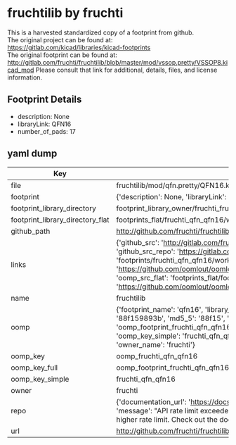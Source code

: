 # fruchtilib by fruchti  
This is a harvested standardized copy of a footprint from github.  
The original project can be found at:  
https://gitlab.com/kicad/libraries/kicad-footprints  
The original footprint can be found at:
http://gitlab.com/fruchti/fruchtilib/blob/master/mod/vssop.pretty/VSSOP8.kicad_mod
Please consult that link for additional, details, files, and license information.  
## Footprint Details
* description: None  
* libraryLink: QFN16  
* number_of_pads: 17  
## yaml dump  
| Key | Value |  
| --- | --- |  
| file | fruchtilib/mod/qfn.pretty/QFN16.kicad_mod |  
| footprint | {'description': None, 'libraryLink': 'QFN16', 'number_of_pads': 17} |  
| footprint_library_directory | footprint_library_owner/fruchti_fruchtilib |  
| footprint_library_directory_flat | footprints_flat/fruchti_qfn_qfn16/working |  
| github_path | http://github.com/fruchti/fruchtilib/blob/master/mod/qfn.pretty/QFN16.kicad_mod |  
| links | {'github_src': 'http://gitlab.com/fruchti/fruchtilib/blob/master/mod/vssop.pretty/VSSOP8.kicad_mod', 'github_src_repo': 'https://gitlab.com/kicad/libraries/kicad-footprints', 'oomp_bot': 'footprints/fruchti_qfn_qfn16/working', 'oomp_bot_github': 'https://github.com/oomlout/oomlout_oomp_footprint_bot/tree/main/footprints/fruchti_qfn_qfn16/working', 'oomp_src_flat': 'footprints_flat/footprints_flat/fruchti_qfn_qfn16/working', 'oomp_src_flat_github': 'https://github.com/oomlout/oomlout_oomp_footprint_src/tree/main/footprints_flat/fruchti_qfn_qfn16/working'} |  
| name | fruchtilib |  
| oomp | {'footprint_name': 'qfn16', 'library_name': 'qfn', 'md5': '88f159893be66b363c5f45c230866b8a', 'md5_10': '88f159893b', 'md5_5': '88f15', 'md5_6': '88f159', 'oomp_key': 'oomp_fruchti_qfn_qfn16', 'oomp_key_extra': 'oomp_footprint_fruchti_qfn_qfn16', 'oomp_key_full': 'oomp_footprint_fruchti_qfn_qfn16_88f159', 'oomp_key_simple': 'fruchti_qfn_qfn16', 'original_filename': 'fruchtilib/mod/qfn.pretty/QFN16.kicad_mod', 'owner_name': 'fruchti'} |  
| oomp_key | oomp_fruchti_qfn_qfn16 |  
| oomp_key_full | oomp_footprint_fruchti_qfn_qfn16 |  
| oomp_key_simple | fruchti_qfn_qfn16 |  
| owner | fruchti |  
| repo | {'documentation_url': 'https://docs.github.com/rest/overview/resources-in-the-rest-api#rate-limiting', 'message': "API rate limit exceeded for 84.66.173.59. (But here's the good news: Authenticated requests get a higher rate limit. Check out the documentation for more details.)"} |  
| url | http://github.com/fruchti/fruchtilib |  

